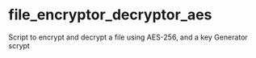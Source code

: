 # file_encryptor_decryptor_aes
Script to encrypt and decrypt a file using AES-256, and a key Generator scrypt
